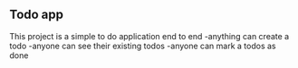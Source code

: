 ## Todo app

This project is a simple to do application end to end
-anything can create a todo
-anyone can see their existing todos
-anyone can mark a todos as done